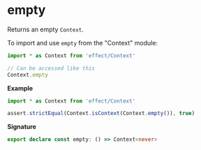 # empty

Returns an empty `Context`.

To import and use `empty` from the "Context" module:

```ts
import * as Context from 'effect/Context'

// Can be accessed like this
Context.empty
```

**Example**

```ts
import * as Context from 'effect/Context'

assert.strictEqual(Context.isContext(Context.empty()), true)
```

**Signature**

```ts
export declare const empty: () => Context<never>
```

